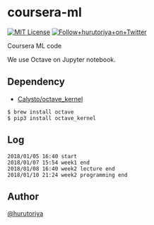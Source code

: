 # coursera-ml

[![MIT License](http://img.shields.io/badge/license-MIT-blue.svg?style=flat)](LICENSE)
<a href="https://twitter.com/hurutoriya">
<img alt="Follow+hurutoriya+on+Twitter" src="https://img.shields.io/twitter/follow/hurutoriya.svg?label=follow+@hurutoriya&style=flat-square">
</a>

Coursera ML code

We use Octave on Jupyter notebook.

## Dependency

* [Calysto/octave_kernel](https://github.com/Calysto/octave_kernel)

```
$ brew install octave
$ pip3 install octave_kernel
```

## Log

```
2018/01/05 16:40 start
2018/01/07 15:54 week1 end
2018/01/08 16:40 week2 lecture end
2018/01/10 21:24 week2 programming end
```

## Author

[@hurutoriya](https://github.com/hurutoriya)
